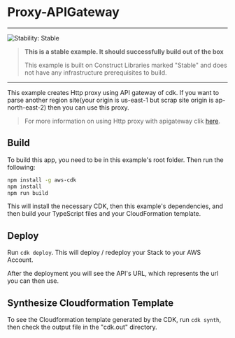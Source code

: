 # Proxy-APIGateway
<!--BEGIN STABILITY BANNER-->
---

![Stability: Stable](https://img.shields.io/badge/stability-Stable-success.svg?style=for-the-badge)

> **This is a stable example. It should successfully build out of the box**
>
> This example is built on Construct Libraries marked "Stable" and does not have any infrastructure prerequisites to build.

---
<!--END STABILITY BANNER-->

This example creates Http proxy using API gateway of cdk.
If you want to parse another region site(your origin is us-east-1 but scrap site origin is ap-north-east-2) then you can use this proxy.

> For more information on using Http proxy with apigateway clik [here](https://docs.aws.amazon.com/apigateway/latest/developerguide/api-gateway-create-api-as-simple-proxy-for-http.html).

## Build

To build this app, you need to be in this example's root folder. Then run the following:

```bash
npm install -g aws-cdk
npm install
npm run build
```

This will install the necessary CDK, then this example's dependencies, and then build your TypeScript files and your CloudFormation template.

## Deploy

Run `cdk deploy`. This will deploy / redeploy your Stack to your AWS Account.

After the deployment you will see the API's URL, which represents the url you can then use.

## Synthesize Cloudformation Template

To see the Cloudformation template generated by the CDK, run `cdk synth`, then check the output file in the "cdk.out" directory.
